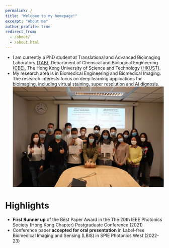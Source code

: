 ```yaml
---
permalink: /
title: "Welcome to my homepage!"
excerpt: "About me"
author_profile: true
redirect_from: 
  - /about/
  - /about.html
---
```


* I am currently a PhD student at Translational and Advanced Bioimaging Laboratory [(TAB)](https://ttwwong.wixsite.com/tabhkust), Department of Chemical and Biological Engineering [(CBE)](https://cbe.ust.hk/index.php), The Hong Kong University of Science and Technology [(HKUST)](https://hkust.edu.hk/).  
* My research area is in Biomedical Engineering and Biomedical Imaging. The research interests focus on deep learning applications for bioimaging, including virtual staining, super resolution and AI dignosis.  
![group photo](/images/2.jpeg)

Highlights
======
* <b>First Runner up</b> of the Best Paper Award in the The 20th IEEE Photonics Society (Hong Kong Chapter) Postgraduate Conference (2021)
* Conference paper <b>accepted for oral presentation</b> in Label-free Biomedical Imaging and Sensing (LBIS) in SPIE Photonics West (2022-23)
